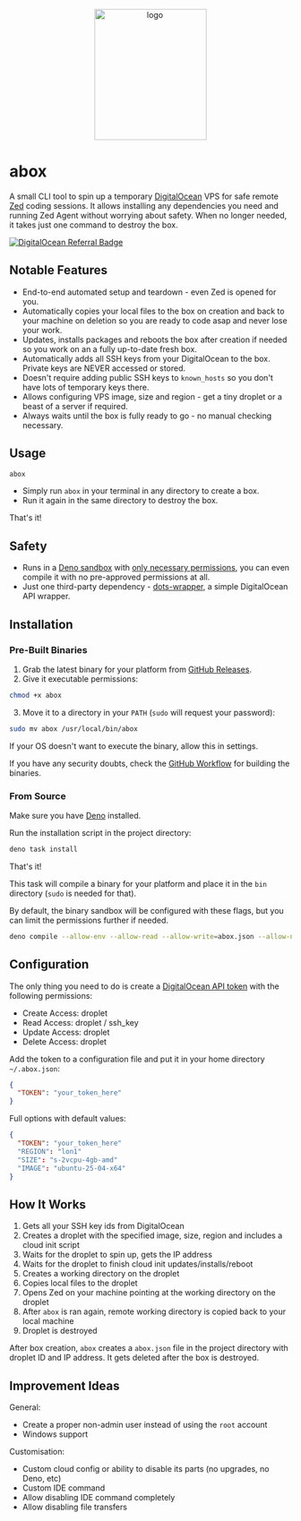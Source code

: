 <p align="center">
  <img width="200" height="234" alt="logo" src="https://github.com/user-attachments/assets/c260f63a-32e0-4092-992b-3928b5f9c9d4" />
</p>

# abox

A small CLI tool to spin up a temporary [DigitalOcean](https://www.digitalocean.com/?refcode=c428dc58f014) VPS for safe remote [Zed](https://zed.sh/) coding sessions. It allows installing any dependencies you need and running Zed Agent without worrying about safety. When no longer needed, it takes just one command to destroy the box.

[![DigitalOcean Referral Badge](https://web-platforms.sfo2.cdn.digitaloceanspaces.com/WWW/Badge%201.svg)](https://www.digitalocean.com/?refcode=c428dc58f014)

## Notable Features

- End-to-end automated setup and teardown - even Zed is opened for you.
- Automatically copies your local files to the box on creation and back to your machine on deletion so you are ready to code asap and never lose your work.
- Updates, installs packages and reboots the box after creation if needed so you work on an a fully up-to-date fresh box.
- Automatically adds all SSH keys from your DigitalOcean to the box. Private keys are NEVER accessed or stored.
- Doesn't require adding public SSH keys to `known_hosts` so you don't have lots of temporary keys there.
- Allows configuring VPS image, size and region - get a tiny droplet or a beast of a server if required.
- Always waits until the box is fully ready to go - no manual checking necessary.

## Usage

```bash
abox
```

- Simply run `abox` in your terminal in any directory to create a box.
- Run it again in the same directory to destroy the box.

That's it!

## Safety

- Runs in a [Deno sandbox](https://docs.deno.com/runtime/fundamentals/security/) with [only necessary permissions](https://github.com/kolyasapphire/abox/blob/main/deno.json#L11), you can even compile it with no pre-approved permissions at all.
- Just one third-party dependency - [dots-wrapper](https://www.npmjs.com/package/dots-wrapper), a simple DigitalOcean API wrapper.

## Installation

### Pre-Built Binaries

1. Grab the latest binary for your platform from [GitHub Releases](https://github.com/kolyasapphire/abox/releases).
2. Give it executable permissions:

```bash
chmod +x abox
```

3. Move it to a directory in your `PATH` (`sudo` will request your password):

```bash
sudo mv abox /usr/local/bin/abox
```

If your OS doesn't want to execute the binary, allow this in settings.

If you have any security doubts, check the [GitHub Workflow](https://github.com/kolyasapphire/abox/blob/main/.github/workflows/publish.yml) for building the binaries.

### From Source

Make sure you have [Deno](https://deno.land/) installed.

Run the installation script in the project directory:

```bash
deno task install
```

That's it!

This task will compile a binary for your platform and place it in the `bin` directory (`sudo` is needed for that).

By default, the binary sandbox will be configured with these flags, but you can limit the permissions further if needed.

```bash
deno compile --allow-env --allow-read --allow-write=abox.json --allow-net=api.digitalocean.com:443 --allow-run=ssh,scp,zed
```

## Configuration

The only thing you need to do is create a [DigitalOcean API token](https://cloud.digitalocean.com/account/api/tokens) with the following permissions:

- Create Access: droplet
- Read Access: droplet / ssh_key
- Update Access: droplet
- Delete Access: droplet

Add the token to a configuration file and put it in your home directory `~/.abox.json`:

```json
{
  "TOKEN": "your_token_here"
}
```

Full options with default values:

```json
{
  "TOKEN": "your_token_here"
  "REGION": "lon1"
  "SIZE": "s-2vcpu-4gb-amd"
  "IMAGE": "ubuntu-25-04-x64"
}
```

## How It Works

1. Gets all your SSH key ids from DigitalOcean
2. Creates a droplet with the specified image, size, region and includes a cloud init script
3. Waits for the droplet to spin up, gets the IP address
4. Waits for the droplet to finish cloud init updates/installs/reboot
5. Creates a working directory on the droplet
6. Copies local files to the droplet
7. Opens Zed on your machine pointing at the working directory on the droplet
8. After `abox` is ran again, remote working directory is copied back to your local machine
9. Droplet is destroyed

After box creation, `abox` creates a `abox.json` file in the project directory with droplet ID and IP address.
It gets deleted after the box is destroyed.

## Improvement Ideas

General:
- Create a proper non-admin user instead of using the `root` account
- Windows support

Customisation:
- Custom cloud config or ability to disable its parts (no upgrades, no Deno, etc)
- Custom IDE command
- Allow disabling IDE command completely
- Allow disabling file transfers

